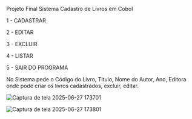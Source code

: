 Projeto Final Sistema Cadastro de Livros em Cobol  

1 - CADASTRAR

2 - EDITAR

3 - EXCLUIR

4 - LISTAR

5 - SAIR DO PROGRAMA


No Sistema pede o Código do Livro, Titulo, Nome do Autor, Ano, Editora onde pode criar os livros cadastrados, excluir, editar.



![Captura de tela 2025-06-27 173701](https://github.com/user-attachments/assets/18844fc1-05f6-4a17-b06b-c28c61c8a7a4)

![Captura de tela 2025-06-27 173801](https://github.com/user-attachments/assets/50b715da-002a-40fd-8ff7-ffdde3e55fa8)







